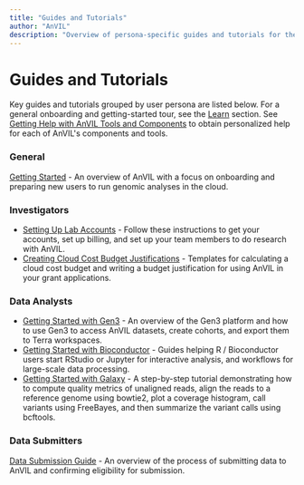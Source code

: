 ```yaml
---
title: "Guides and Tutorials"
author: "AnVIL"
description: "Overview of persona-specific guides and tutorials for the AnVIL platform."
---
```


# Guides and Tutorials

Key guides and tutorials grouped by user persona are listed below. For a general onboarding and getting-started tour, see the [Learn](/learn) section. See [Getting Help with AnVIL Tools and Components](/help) to obtain personalized help for each of AnVIL's components and tools.

### General

[Getting Started](/learn#getting-started) - An overview of AnVIL with a focus on onboarding and preparing new users to run genomic analyses in the cloud.

### Investigators

- [Setting Up Lab Accounts](/learn/investigators/setting-up-lab-accounts) - Follow these instructions to get your accounts, set up billing, and set up your team members to do research with AnVIL.
- [Creating Cloud Cost Budget Justifications](/learn/investigators/budget-templates) - Templates for calculating a cloud cost budget and writing a budget justification for using AnVIL in your grant applications.

### Data Analysts

- [Getting Started with Gen3](/learn/introduction/getting-started-with-gen3) - An overview of the Gen3 platform and how to use Gen3 to access AnVIL datasets, create cohorts, and export them to Terra workspaces.
- [Getting Started with Bioconductor](/learn/interactive-analysis/getting-started-with-bioconductor) - Guides helping R / Bioconductor users start RStudio or Jupyter for interactive analysis, and workflows for large-scale data processing.
- [Getting Started with Galaxy](/learn/interactive-analysis/getting-started-with-galaxy) - A step-by-step tutorial demonstrating how to compute quality metrics of unaligned reads, align the reads to a reference genome using bowtie2, plot a coverage histogram, call variants using FreeBayes, and then summarize the variant calls using bcftools.

### Data Submitters

[Data Submission Guide](/learn/data-submitters/submission-guide/data-submitters-overview) - An overview of the process of submitting data to AnVIL and confirming eligibility for submission.
